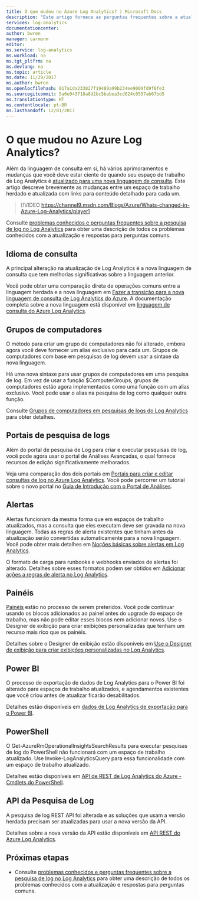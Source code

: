 ```yaml
---
title: O que mudou no Azure Log Analytics? | Microsoft Docs
description: "Este artigo fornece as perguntas frequentes sobre a atualização do Log Analytics para a nova linguagem de consulta."
services: log-analytics
documentationcenter: 
author: bwren
manager: carmonm
editor: 
ms.service: log-analytics
ms.workload: na
ms.tgt_pltfrm: na
ms.devlang: na
ms.topic: article
ms.date: 11/29/2017
ms.author: bwren
ms.openlocfilehash: 017a1da233827f19489a99b234ee9009fd9f6fe3
ms.sourcegitcommit: 5a6e943718a8d2bc5babea3cd624c0557ab67bd5
ms.translationtype: HT
ms.contentlocale: pt-BR
ms.lasthandoff: 12/01/2017
---
```

# <a name="whats-changed-in-azure-log-analytics"></a>O que mudou no Azure Log Analytics?
Além da linguagem de consulta em si, há vários aprimoramentos e mudanças que você deve estar ciente de quando seu espaço de trabalho de Log Analytics é [atualizado para uma nova linguagem de consulta](log-analytics-log-search-new.md).  Este artigo descreve brevemente as mudanças entre um espaço de trabalho herdado e atualizada com links para conteúdo detalhado para cada um. 

> [!VIDEO https://channel9.msdn.com/Blogs/Azure/Whats-changed-in-Azure-Log-Analytics/player]

Consulte [problemas conhecidos e perguntas frequentes sobre a pesquisa de log no Log Analytics](log-analytics-log-search-faq.md) para obter uma descrição de todos os problemas conhecidos com a atualização e respostas para perguntas comuns.  

## <a name="query-language"></a>Idioma de consulta
A principal alteração na atualização de Log Analytics é a nova linguagem de consulta que tem melhorias significativas sobre a linguagem anterior.  

Você pode obter uma comparação direta de operações comuns entre a linguagem herdada e a nova linguagem em [Fazer a transição para a nova linguagem de consulta de Log Analytics do Azure](log-analytics-log-search-transition.md).  A documentação completa sobre a nova linguagem está disponível em [linguagem de consulta do Azure Log Analytics](https://docs.loganalytics.io).


## <a name="computer-groups"></a>Grupos de computadores
O método para criar um grupo de computadores não foi alterado, embora agora você deve fornecer um alias exclusivo para cada um.  Grupos de computadores com base em pesquisas de log devem usar a sintaxe da nova linguagem.

Há uma nova sintaxe para usar grupos de computadores em uma pesquisa de log.  Em vez de usar a função $ComputerGroups, grupos de computadores estão agora implementados como uma função com um alias exclusivo.  Você pode usar o alias na pesquisa de log como qualquer outra função.  

Consulte [Grupos de computadores em pesquisas de logs do Log Analytics](log-analytics-computer-groups.md) para obter detalhes.


## <a name="log-search-portals"></a>Portais de pesquisa de logs
Além do portal de pesquisa de Log para criar e executar pesquisas de log, você pode agora usar o portal de Análises Avançadas, o qual fornece recursos de edição significativamente melhorados.

Veja uma comparação dos dois portais em [Portais para criar e editar consultas de log no Azure Log Analytics](log-analytics-log-search-portals.md).  Você pode percorrer um tutorial sobre o novo portal no [Guia de Introdução com o Portal de Análises](https://docs.loganalytics.io/docs/Learn/Getting-Started/Getting-started-with-the-Analytics-portal).

## <a name="alerts"></a>Alertas
Alertas funcionam da mesma forma que em espaços de trabalho atualizados, mas a consulta que eles executam deve ser gravada na nova linguagem.  Todas as regras de alerta existentes que tinham antes da atualização serão convertidas automaticamente para a nova linguagem.  Você pode obter mais detalhes em [Noções básicas sobre alertas em Log Analytics](log-analytics-alerts.md).

O formato de carga para runbooks e webhooks enviados de alertas foi alterado.  Detalhes sobre esses formatos podem ser obtidos em [Adicionar ações a regras de alerta no Log Analytics](log-analytics-alerts-actions.md).

## <a name="dashboards"></a>Painéis
[Painéis](log-analytics-dashboards.md) estão no processo de serem preteridos.  Você pode continuar usando os blocos adicionados ao painel antes do upgrade do espaço de trabalho, mas não pode editar esses blocos nem adicionar novos.  Use o Designer de exibição para criar exibições personalizadas que tenham um recurso mais rico que os painéis.

Detalhes sobre o Designer de exibição estão disponíveis em [Use o Designer de exibição para criar exibições personalizadas no Log Analytics](log-analytics-view-designer.md).

## <a name="power-bi"></a>Power BI
O processo de exportação de dados de Log Analytics para o Power BI foi alterado para espaços de trabalho atualizados, e agendamentos existentes que você criou antes de atualizar ficarão desabilitados.  

Detalhes estão disponíveis em [dados de Log Analytics de exportação para o Power BI](log-analytics-powerbi.md).

## <a name="powershell"></a>PowerShell
O Get-AzureRmOperationalInsightsSearchResults para executar pesquisas de log do PowerShell não funcionará com um espaço de trabalho atualizado.  Use Invoke-LogAnalyticsQuery para essa funcionalidade com um espaço de trabalho atualizado.

Detalhes estão disponíveis em [API de REST de Log Analytics do Azure - Cmdlets do PowerShell](https://dev.loganalytics.io/documentation/Tools/PowerShell-Cmdlets).

## <a name="log-search-api"></a>API da Pesquisa de Log
A pesquisa de log REST API foi alterada e as soluções que usam a versão herdada precisam ser atualizadas para usar a nova versão da API.   

Detalhes sobre a nova versão da API estão disponíveis em [API REST do Azure Log Analytics](https://dev.loganalytics.io/).

## <a name="next-steps"></a>Próximas etapas

- Consulte [problemas conhecidos e perguntas frequentes sobre a pesquisa de log no Log Analytics](log-analytics-log-search-faq.md) para obter uma descrição de todos os problemas conhecidos com a atualização e respostas para perguntas comuns.